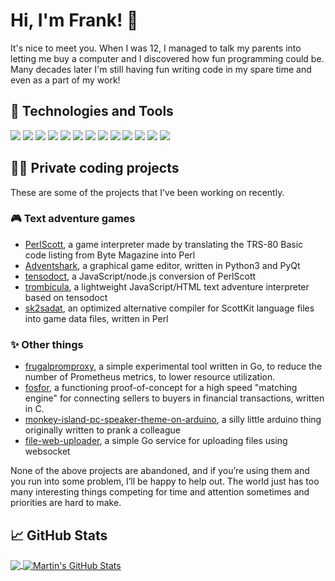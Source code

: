 # Hi, I'm Frank! 👋

It's nice to meet you. When I was 12, I managed to talk my parents into letting me buy a computer and I discovered how fun programming could be. Many decades later I'm still having fun writing code in my spare time and even as a part of my work! 

## 🔧 Technologies and Tools

![](https://img.shields.io/badge/OS-Linux-informational?style=flat&logo=linux&logoColor=white&color=2bbc8a)
![](https://img.shields.io/badge/Editor-Sublime_Text-informational?style=flat&logo=sublimetext&logoColor=white&color=2bbc8a)
![](https://img.shields.io/badge/Editor-Visual_Studio_Code-informational?style=flat&logo=visualstudiocode&logoColor=white&color=2bbc8a)
![](https://img.shields.io/badge/Editor-VIM-informational?style=flat&logo=vim&logoColor=white&color=2bbc8a)
![](https://img.shields.io/badge/Code-Golang-informational?style=flat&logo=go&logoColor=white&color=2bbc8a)
![](https://img.shields.io/badge/Code-Python-informational?style=flat&logo=python&logoColor=white&color=2bbc8a)
![](https://img.shields.io/badge/Code-JavaScript-informational?style=flat&logo=javascript&logoColor=white&color=2bbc8a)
![](https://img.shields.io/badge/Code-Perl-informational?style=flat&logo=perl&logoColor=white&color=2bbc8a)
![](https://img.shields.io/badge/Code-Lua-informational?style=flat&logo=lua&logoColor=white&color=2bbc8a)
![](https://img.shields.io/badge/Code-C-informational?style=flat&logo=c&logoColor=white&color=2bbc8a)
![](https://img.shields.io/badge/Shell-Bash-informational?style=flat&logo=gnubash&logoColor=white&color=2bbc8a)
![](https://img.shields.io/badge/Tools-Wireshark-informational?style=flat&logo=wireshark&logoColor=white&color=2bbc8a)
![](https://img.shields.io/badge/Tools-Grafana-informational?style=flat&logo=grafana&logoColor=white&color=2bbc8a)

## 👨‍💻 Private coding projects

These are some of the projects that I've been working on recently.

### 🎮 Text adventure games
* [PerlScott](https://github.com/pdxiv/PerlScott), a game interpreter made by translating the TRS-80 Basic code listing from Byte Magazine into Perl
* [Adventshark](https://github.com/pdxiv/adventshark), a graphical game editor, written in Python3 and PyQt
* [tensodoct](https://github.com/pdxiv/tensodoct), a JavaScript/node.js conversion of PerlScott
* [trombicula](https://github.com/pdxiv/trombicula), a lightweight JavaScript/HTML text adventure interpreter based on tensodoct
* [sk2sadat](https://github.com/pdxiv/sk2sadat), an optimized alternative compiler for ScottKit language files into game data files, written in Perl

### ✨ Other things
* [frugalpromproxy](https://github.com/pdxiv/frugalpromproxy), a simple experimental tool written in Go, to reduce the number of Prometheus metrics, to lower resource utilization.
* [fosfor](https://github.com/pdxiv/fosfor), a functioning proof-of-concept for a high speed "matching engine" for connecting sellers to buyers in financial transactions, written in C.
* [monkey-island-pc-speaker-theme-on-arduino](https://github.com/pdxiv/monkey-island-pc-speaker-theme-on-arduino), a silly little arduino thing originally written to prank a colleague
* [file-web-uploader](https://github.com/pdxiv/file-web-uploader), a simple Go service for uploading files using websocket

None of the above projects are abandoned, and if you’re using them and you run into some problem, I’ll be happy to help out. The world just has too many interesting things competing for time and attention sometimes and priorities are hard to make.

## &#x1f4c8; GitHub Stats

<a href="https://github.com/pdxiv/pdxiv">
  <img align="center" src="https://github-readme-stats.vercel.app/api/top-langs/?username=pdxiv&hide=java,html,tex&title_color=ffffff&text_color=c9cacc&icon_color=2bbc8a&bg_color=1d1f21&langs_count=3" />
</a>
<a href="https://github.com/pdxiv/pdxiv">
  <img align="center" src="https://github-readme-stats.vercel.app/api?username=pdxiv&show_icons=true&line_height=27&count_private=true&title_color=ffffff&text_color=c9cacc&icon_color=2bbc8a&bg_color=1d1f21" alt="Martin's GitHub Stats" />
</a>
